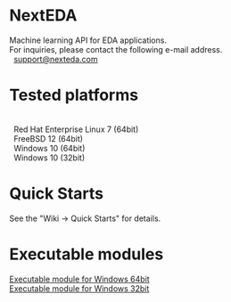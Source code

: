 # NextEDA
Machine learning API for EDA applications.
<br/>
For inquiries, please contact the following e-mail address.
<br/>
&nbsp;&nbsp;support@nexteda.com
<br/>

# Tested platforms
<br/>&nbsp;&nbsp;Red Hat Enterprise Linux 7 (64bit)
<br/>&nbsp;&nbsp;FreeBSD 12 (64bit)
<br/>&nbsp;&nbsp;Windows 10 (64bit)
<br/>&nbsp;&nbsp;Windows 10 (32bit)

# Quick Starts
See the "Wiki -> Quick Starts" for details.

# Executable modules
[Executable module for Windows 64bit](../../wiki/release/sample_win64_20211003.zip "Executable module for Windows 64bit")
<br/>
[Executable module for Windows 32bit](../../wiki/release/sample_win32_20211003.zip "Executable module for Windows 32bit")
